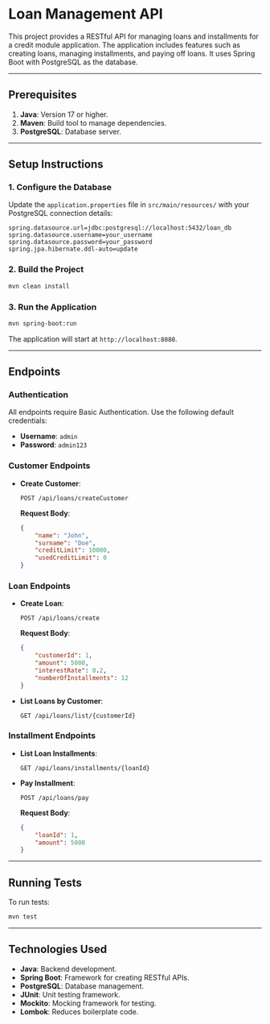 # Loan Management API

This project provides a RESTful API for managing loans and installments for a credit module application. The application includes features such as creating loans, managing installments, and paying off loans. It uses Spring Boot with PostgreSQL as the database.

---

## Prerequisites

1. **Java**: Version 17 or higher.
2. **Maven**: Build tool to manage dependencies.
3. **PostgreSQL**: Database server.

---

## Setup Instructions

### 1. Configure the Database

Update the `application.properties` file in `src/main/resources/` with your PostgreSQL connection details:

```properties
spring.datasource.url=jdbc:postgresql://localhost:5432/loan_db
spring.datasource.username=your_username
spring.datasource.password=your_password
spring.jpa.hibernate.ddl-auto=update
```

### 2. Build the Project
```bash
mvn clean install
```

### 3. Run the Application
```bash
mvn spring-boot:run
```

The application will start at `http://localhost:8080`.

---

## Endpoints

### Authentication
All endpoints require Basic Authentication. Use the following default credentials:
- **Username**: `admin`
- **Password**: `admin123`

### Customer Endpoints
- **Create Customer**:
  ```http
  POST /api/loans/createCustomer
  ```
  **Request Body**:
  ```json
  {
      "name": "John",
      "surname": "Doe",
      "creditLimit": 10000,
      "usedCreditLimit": 0
  }
  ```

### Loan Endpoints
- **Create Loan**:
  ```http
  POST /api/loans/create
  ```
  **Request Body**:
  ```json
  {
      "customerId": 1,
      "amount": 5000,
      "interestRate": 0.2,
      "numberOfInstallments": 12
  }
  ```

- **List Loans by Customer**:
  ```http
  GET /api/loans/list/{customerId}
  ```

### Installment Endpoints
- **List Loan Installments**:
  ```http
  GET /api/loans/installments/{loanId}
  ```

- **Pay Installment**:
  ```http
  POST /api/loans/pay
  ```
  **Request Body**:
  ```json
  {
      "loanId": 1,
      "amount": 5000
  }
  ```

---

## Running Tests

To run tests:

```bash
mvn test
```

---

## Technologies Used

- **Java**: Backend development.
- **Spring Boot**: Framework for creating RESTful APIs.
- **PostgreSQL**: Database management.
- **JUnit**: Unit testing framework.
- **Mockito**: Mocking framework for testing.
- **Lombok**: Reduces boilerplate code.